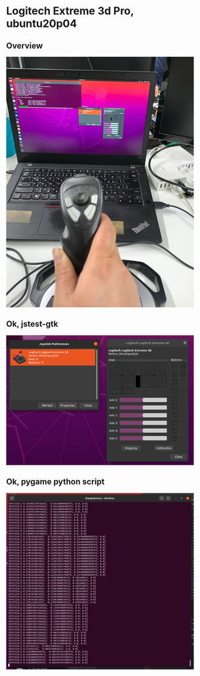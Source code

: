 # Logitech Extreme 3d Pro, ubuntu20p04

## Overview
![ok_logitech_extreme_3d_pro](./ok_logitech_extreme_3d_pro.jpg)

## Ok, jstest-gtk
![ok_jstest-gtk](./ok_jstest_logitech_extreme_3d_pro.png)

## Ok, pygame python script
![ok_pygame_joystick_check_script](./ok_pygame_joystick_check_script.png)
